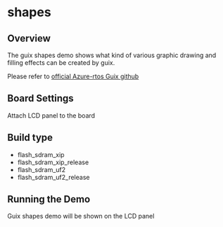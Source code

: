 # shapes

## Overview

The guix shapes demo shows what kind of various graphic drawing and filling effects can be created by guix.

Please refer to [official Azure-rtos Guix github](https://github.com/azure-rtos/guix/tree/master/samples)

## Board Settings

Attach LCD panel to the board

## Build type

- flash_sdram_xip
- flash_sdram_xip_release
- flash_sdram_uf2
- flash_sdram_uf2_release

## Running the Demo

Guix shapes demo will be shown on the LCD panel